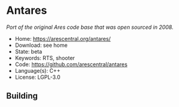 # Antares

_Port of the original Ares code base that was open sourced in 2008._

- Home: https://arescentral.org/antares/
- Download: see home
- State: beta
- Keywords: RTS, shooter
- Code: https://github.com/arescentral/antares
- Language(s): C++
- License: LGPL-3.0

## Building

